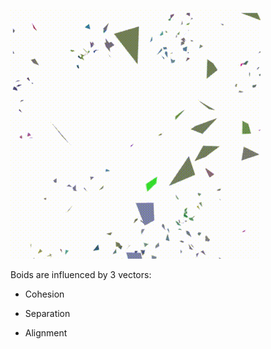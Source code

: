 ![demo image](https://github.com/maxlevinestuff/Boids/blob/main/demo.gif?raw=true)

Boids are influenced by 3 vectors:

* Cohesion

* Separation

* Alignment
